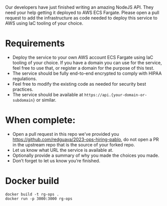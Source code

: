 
Our developers have just finished writing an amazing NodeJS API. They need your help getting it deployed to AWS ECS Fargate. Please open a pull request to add the infrastructure as code needed to deploy this service to AWS using IaC tooling of your choice.

# Requirements

- Deploy the service to your own AWS account ECS Fargate using IaC tooling of your choice. If you have a domain you can use for the service, feel free to use that, or register a domain for the purpose of this test.
- The service should be fully end-to-end encrypted to comply with HIPAA regulations.
- Feel free to modify the existing code as needed for security best practices.
- The service should be available at `https://api.{your-domain-or-subdomain}` or similar.

# When complete:

- Open a pull request in this repo we've provided you https://github.com/redguava/2023-ops-hiring-pablo, do not open a PR in the upstream repo that is the source of your forked repo.
- Let us know what URL the service is available at.
- Optionally provide a summary of why you made the choices you made.
- Don’t forget to let us know you’re finished.

# Docker build

```
docker build -t rg-ops .
docker run -p 3000:3000 rg-ops
```
